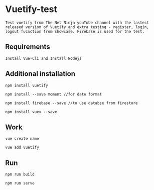 # Vuetify-test
```Test vuetify from The Net Ninja youTube channel with the lastest released version of Vuetify and extra testing - register, login, logout fucnction from showcase. Firebase is used for the test.  ```

## Requirements
```Install Vue-Cli and Install Nodejs  ```


## Additional installation
```npm install vuetify ```

```npm install --save moment //for date format ```

```npm install firebase --save //to use databse from firestore ```

```npm install vuex --save```

## Work

``` vue create name ```

``` vue add vuetify  ```

## Run
```npm run build```

```npm run serve ```
